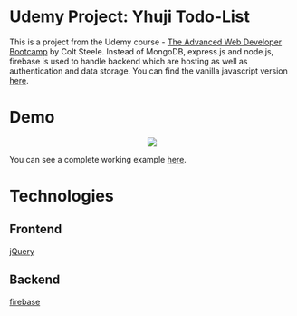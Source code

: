 # Udemy Project: Yhuji Todo-List

This is a project from the Udemy course - [The Advanced Web Developer Bootcamp](https://www.udemy.com/the-advanced-web-developer-bootcamp/) by Colt Steele. Instead of MongoDB, express.js and node.js, firebase is used to handle backend which are hosting as well as authentication and data storage. You can find the vanilla javascript version [here](https://github.com/yusufnamdar/ToDoApp-with-Vanilla-JavaScript.git).
  
# Demo

<div align="center">
  <img src="demo/todolist.gif"/>
</div>

You can see a complete working example [here](https://todolist-8e432.web.app/). 
# Technologies

## Frontend

[jQuery](https://code.jquery.com/)

## Backend

[firebase](https://firebase.google.com/)
